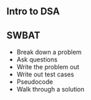 ## Intro to DSA
## SWBAT
- Break down a problem 
- Ask questions
- Write the problem out 
- Write out test cases 
- Pseudocode
- Walk through a solution 

